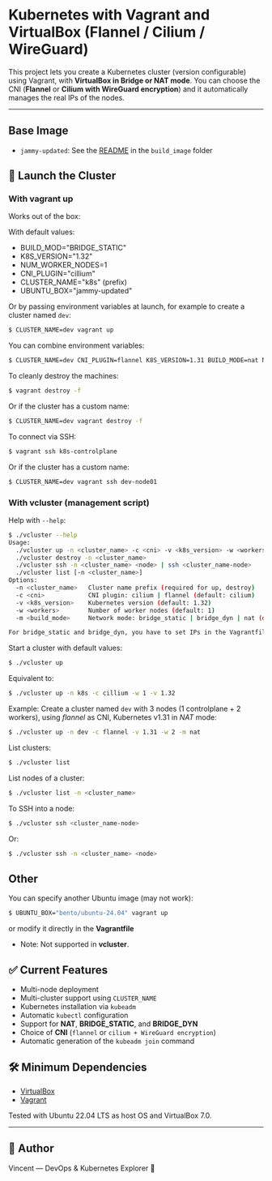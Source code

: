 # Kubernetes with Vagrant and VirtualBox (Flannel / Cilium / WireGuard)

This project lets you create a Kubernetes cluster (version configurable) using Vagrant, with **VirtualBox in Bridge or NAT mode**. You can choose the CNI (**Flannel** or **Cilium with WireGuard encryption**) and it automatically manages the real IPs of the nodes.

---

## Base Image

- `jammy-updated`: See the [README](build_image/README.md) in the `build_image` folder

## 🚀 Launch the Cluster

### With vagrant up

Works out of the box:

With default values:
- BUILD_MOD="BRIDGE_STATIC"
- K8S_VERSION="1.32"
- NUM_WORKER_NODES=1
- CNI_PLUGIN="cillium"
- CLUSTER_NAME="k8s" (prefix)
- UBUNTU_BOX="jammy-updated"

Or by passing environment variables at launch, for example to create a cluster named `dev`:

```bash
$ CLUSTER_NAME=dev vagrant up
```

You can combine environment variables:

```bash
$ CLUSTER_NAME=dev CNI_PLUGIN=flannel K8S_VERSION=1.31 BUILD_MODE=nat NUM_WORKER_NODES=2 vagrant up
```

To cleanly destroy the machines:

```bash
$ vagrant destroy -f
```
Or if the cluster has a custom name:

```bash
$ CLUSTER_NAME=dev vagrant destroy -f
```

To connect via SSH:

```bash
$ vagrant ssh k8s-controlplane
```
Or if the cluster has a custom name:

```bash
$ CLUSTER_NAME=dev vagrant ssh dev-node01
```

### With vcluster (management script)

Help with `--help`:

```bash
$ ./vcluster --help
Usage:
  ./vcluster up -n <cluster_name> -c <cni> -v <k8s_version> -w <workers> -m <build_mode>
  ./vcluster destroy -n <cluster_name>
  ./vcluster ssh -n <cluster_name> <node> | ssh <cluster_name-node>
  ./vcluster list [-n <cluster_name>]
Options:
  -n <cluster_name>   Cluster name prefix (required for up, destroy)
  -c <cni>            CNI plugin: cilium | flannel (default: cilium)
  -v <k8s_version>    Kubernetes version (default: 1.32)
  -w <workers>        Number of worker nodes (default: 1)
  -m <build_mode>     Network mode: bridge_static | bridge_dyn | nat (default: bridge_static)

For bridge_static and bridge_dyn, you have to set IPs in the Vagrantfile
```

Start a cluster with default values:

```bash
$ ./vcluster up
```

Equivalent to:

```bash
$ ./vcluster up -n k8s -c cillium -w 1 -v 1.32
```

Example: Create a cluster named `dev` with 3 nodes (1 controlplane + 2 workers), using *flannel* as CNI, Kubernetes v1.31 in *NAT* mode:

```bash
$ ./vcluster up -n dev -c flannel -v 1.31 -w 2 -m nat
```

List clusters:

```bash
$ ./vcluster list
```

List nodes of a cluster:

```bash
$ ./vcluster list -n <cluster_name>
```

To SSH into a node:

```bash
$ ./vcluster ssh <cluster_name-node>
```

Or:

```bash
$ ./vcluster ssh -n <cluster_name> <node>
```

## Other

You can specify another Ubuntu image (may not work):

```bash
$ UBUNTU_BOX="bento/ubuntu-24.04" vagrant up
```

or modify it directly in the **Vagrantfile**

- Note: Not supported in **vcluster**.

## ✅ Current Features

- Multi-node deployment
- Multi-cluster support using `CLUSTER_NAME`
- Kubernetes installation via `kubeadm`
- Automatic `kubectl` configuration
- Support for **NAT**, **BRIDGE_STATIC**, and **BRIDGE_DYN**
- Choice of **CNI** (`flannel` or `cilium + WireGuard encryption`)
- Automatic generation of the `kubeadm join` command

## 🛠 Minimum Dependencies

- [VirtualBox](https://www.virtualbox.org/)
- [Vagrant](https://www.vagrantup.com/)

Tested with Ubuntu 22.04 LTS as host OS and VirtualBox 7.0.

---

## 📝 Author

Vincent — DevOps & Kubernetes Explorer 🚀

